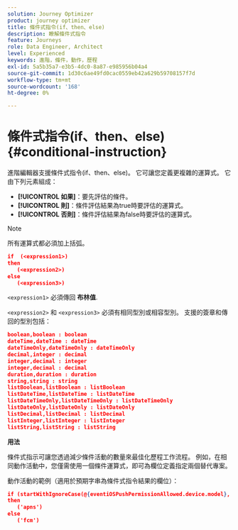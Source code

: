 ```yaml
---
solution: Journey Optimizer
product: journey optimizer
title: 條件式指令(if、then、else)
description: 瞭解條件式指令
feature: Journeys
role: Data Engineer, Architect
level: Experienced
keywords: 進階，條件，動作，歷程
exl-id: 5a5b35a7-e3b5-4dc0-8a87-e985956b04a4
source-git-commit: 1d30c6ae49fd0cac0559eb42a629b59708157f7d
workflow-type: tm+mt
source-wordcount: '168'
ht-degree: 0%

---
```


# 條件式指令(if、then、else) {#conditional-instruction}

進階編輯器支援條件式指令(if、then、else)。 它可讓您定義更複雜的運算式。 它由下列元素組成：

* **[!UICONTROL 如果]**：要先評估的條件。
* **[!UICONTROL 則]**：條件評估結果為true時要評估的運算式。
* **[!UICONTROL 否則]**：條件評估結果為false時要評估的運算式。

>[!NOTE]
>
>所有運算式都必須加上括弧。

```json
if  (<expression1>)
then
   (<expression2>)
else
   (<expression3>)
```

`<expression1>` 必須傳回 **布林值**.

`<expression2>` 和 `<expression3>` 必須有相同型別或相容型別。 支援的簽章和傳回的型別包括：

```json
boolean,boolean : boolean
dateTime,dateTime : dateTime
dateTimeOnly,dateTimeOnly : dateTimeOnly
decimal,integer : decimal
integer,decimal : integer
integer,decimal : decimal
duration,duration : duration
string,string : string
listBoolean,listBoolean : listBoolean
listDateTime,listDateTime : listDateTime
listDateTimeOnly,listDateTimeOnly : listDateTimeOnly
listDateOnly,listDateOnly : listDateOnly
listDecimal,listDecimal : listDecimal
listInteger,listInteger : listInteger
listString,listString : listString
```

**用法**

條件式指示可讓您透過減少條件活動的數量來最佳化歷程工作流程。 例如，在相同動作活動中，您僅需使用一個條件運算式，即可為欄位定義指定兩個替代專案。

動作活動的範例（適用於預期字串為條件式指令結果的欄位）：

```json
if (startWithIgnoreCase(@{eventiOSPushPermissionAllowed.device.model}, 'iPad') or startWithIgnoreCase(@{eventiOSPushPermissionAllowed.device.model}, 'iOS'))
then
   ('apns')
else
   ('fcm')
```
